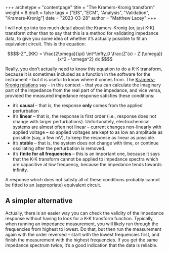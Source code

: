 +++
archetype = "contentpage"
title = "The Kramers-Kronig transform"
weight = 8
draft = false
tags = ["EIS", "ECM", "Analysis", "Validation", "Kramers-Kronig"]
date = "2023-03-28"
author = "Matthew Lacey"
+++

I will not go into too much detail about the Kramers-Kronig (or, just K-K) transform other than to say that this is a method for validating impedance data, to give you some idea of whether it’s actually possible to fit an equivalent circuit. This is the equation:

```math
$$-Z''_{KK} = \frac{2\omega}{\pi} \int^\infty_0 \frac{Z'(x) - Z'(\omega)}{x^2 - \omega^2} dx $$
```

Really, you don’t actually need to know this equation to do a K-K transform, because it is sometimes included as a function in the software for the instrument – but it is useful to know where it comes from. The [Kramers-Kronig relations](https://en.wikipedia.org/wiki/Kramers–Kronig_relations) say – in this context – that you can calculate the imaginary part of the impedance from the real part of the impedance, and vice versa, provided the measured impedance response satisfies these conditions:

- it’s **causal** – that is, the response **only** comes from the applied perturbation
- it’s **linear** – that is, the response is first order (i.e., response does not change with larger perturbations). Unfortunately, electrochemical systems are almost often not linear – current changes non-linearly with applied voltage – so applied voltages are kept to as low an amplitude as possible (say, a few mV), to keep the response as linear as possible.
- it’s **stable** – that is, the system does not change with time, or continue oscillating after the perturbation is removed.
- it’s **finite for all frequencies** – this is an important one, because it says that the K-K transform cannot be applied to impedance spectra which are capacitive at low frequency, because the impedance tends towards infinity.

A response which does not satisfy all of these conditions probably cannot be fitted to an (appropriate) equivalent circuit.

## A simpler alternative

Actually, there is an easier way you can check the validity of the impedance response without having to look for a K-K transform function. Typically, when running an impedance measurement, you will likely run through the frequencies from highest to lowest. Do that, but then run the measurement again with the order reversed – start with the lowest frequencies first, and finish the measurement with the highest frequencies. If you get the same impedance spectrum twice, it’s a good indication that the data is reliable.